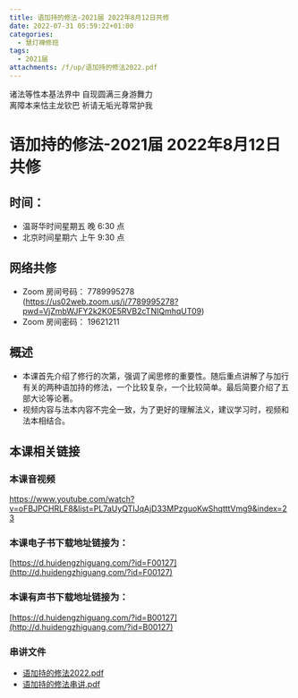 ```yaml
---
title: 语加持的修法-2021届 2022年8月12日共修
date: 2022-07-31 05:59:22+01:00
categories:
  - 慧灯禅修班
tags:
  - 2021届
attachments: /f/up/语加持的修法2022.pdf
---
```

<!--StartFragment-->

诸法等性本基法界中 自现圆满三身游舞力\
离障本来怙主龙钦巴 祈请无垢光尊常护我

# 语加持的修法-2021届 2022年8月12日共修

## 时间：

* 温哥华时间星期五 晚 6:30 点
* 北京时间星期六 上午 9:30 点

## 网络共修

* Zoom 房间号码： 7789995278 (<https://us02web.zoom.us/j/7789995278?pwd=VjZmbWJFY2k2K0E5RVB2cTNIQmhqUT09>)
* Zoom 房间密码： 19621211

## 概述

* 本课首先介绍了修行的次第，强调了闻思修的重要性。随后重点讲解了与加行有关的两种语加持的修法，一个比较复杂，一个比较简单。最后简要介绍了五部大论等论著。
* 视频内容与法本内容不完全一致，为了更好的理解法义，建议学习时，视频和法本相结合。

## 本课相关链接

### 本课音视频

<https://www.youtube.com/watch?v=oFBJPCHRLF8&list=PL7aUyQTIJqAjD33MPzguoKwShqtttVmg9&index=23>

### 本课电子书下载地址链接为：

[https://d.huidengzhiguang.com/?id=F00127](http://d.huidengzhiguang.com/?id=F00127)

### 本课有声书下载地址链接为：

[https://d.huidengzhiguang.com/?id=B00127](http://d.huidengzhiguang.com/?id=B00127)
 
### 串讲文件

- [语加持的修法2022.pdf](/f/up/语加持的修法2022.pdf)
- [语加持的修法串讲.pdf](http://huidengchanxiu.net/hdv/f/up/%E8%AF%AD%E5%8A%A0%E6%8C%81%E7%9A%84%E4%BF%AE%E6%B3%95%E4%B8%B2%E8%AE%B2.pdf)
